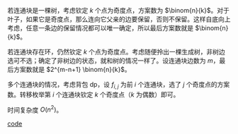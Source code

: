 若连通块是一棵树，考虑钦定 $k$ 个点为奇度点，方案数为 $\binom{n}{k}$。对于叶子，如果它是奇度点，那么连向它父亲的边要保留，否则不保留。这样自底向上考虑，任意一条边的保留情况都可以唯一确定，所以最后方案数就是 $\binom{n}{k}$。

若连通块存在环，仍然钦定 $k$ 个点为奇度点。考虑随便拎出一棵生成树，非树边选可不选；确定了非树边的状态，就和树的情况一样了。设连通块边数为 $m$，最后方案数就是 $2^{m-n+1} \binom{n}{k}$。

多个连通块的情况，考虑背包 dp，设 $f_{i,j}$ 为前 $i$ 个连通块，选了 $j$ 个奇度点的方案数。转移枚举第 $i$ 个连通块钦定 $k$ 个奇度点（$k$ 为偶数）即可。

时间复杂度 $O(n^2)$。

[code](https://atcoder.jp/contests/arc115/submissions/40823568)